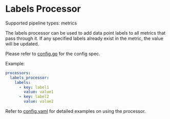 # Labels Processor

Supported pipeline types: metrics

The labels processor can be used to add data point labels to all metrics that pass through it.
If any specified labels already exist in the metric, the value will be updated.

Please refer to [config.go](./config.go) for the config spec.

Example:

```yaml
processors:
  labels_processor:
    labels:
      - key: label1
        value: value1
      - key: label2
        value: value2
```

Refer to [config.yaml](./testdata/config.yaml) for detailed
examples on using the processor.
